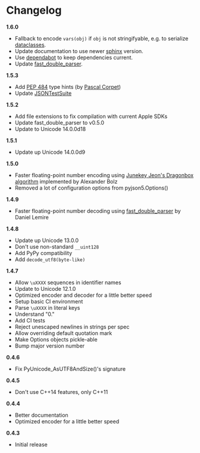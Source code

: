 # Changelog

**1.6.0**

* Fallback to encode `vars(obj)` if `obj` is not stringifyable, e.g. to serialize [dataclasses](https://docs.python.org/3/library/dataclasses.html).
* Update documentation to use newer [sphinx](https://www.sphinx-doc.org/) version.
* Use [dependabot](https://github.com/dependabot) to keep dependencies current.
* Update [fast_double_parser](https://github.com/lemire/fast_double_parser).

**1.5.3**

* Add [PEP 484](https://www.python.org/dev/peps/pep-0484/) type hints (by [Pascal Corpet](https://github.com/pcorpet))
* Update [JSONTestSuite](https://github.com/nst/JSONTestSuite)

**1.5.2**

* Add file extensions to fix compilation with current Apple SDKs
* Update fast_double_parser to v0.5.0
* Update to Unicode 14.0.0d18

**1.5.1**

* Update up Unicode 14.0.0d9

**1.5.0**

* Faster floating-point number encoding using [Junekey Jeon's Dragonbox algorithm](https://github.com/abolz/Drachennest/blob/77f4889a4cd9d7f0b9da82a379f14beabcfba13e/src/dragonbox.cc) implemented by Alexander Bolz
* Removed a lot of configuration options from pyjson5.Options()

**1.4.9**

* Faster floating-point number decoding using [fast_double_parser](https://github.com/lemire/fast_double_parser) by Daniel Lemire

**1.4.8**

* Update up Unicode 13.0.0
* Don't use non-standard ``__uint128``
* Add PyPy compatibility
* Add ``decode_utf8(byte-like)``

**1.4.7**

* Allow ``\uXXXX`` sequences in identifier names
* Update to Unicode 12.1.0
* Optimized encoder and decoder for a little better speed
* Setup basic CI environment
* Parse ``\uXXXX`` in literal keys
* Understand "0."
* Add CI tests
* Reject unescaped newlines in strings per spec
* Allow overriding default quotation mark
* Make Options objects pickle-able
* Bump major version number

**0.4.6**

* Fix PyUnicode_AsUTF8AndSize()'s signature

**0.4.5**

* Don't use C++14 features, only C++11

**0.4.4**

* Better documentation
* Optimized encoder for a little better speed

**0.4.3**

* Initial release
